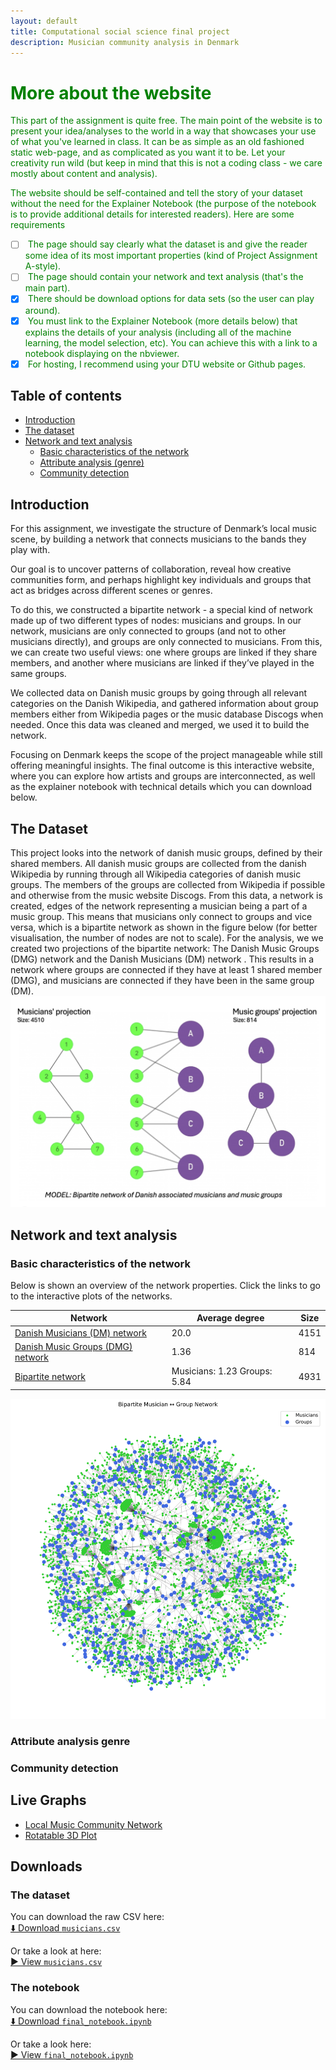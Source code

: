 ```yaml
---
layout: default
title: Computational social science final project
description: Musician community analysis in Denmark
---
```



# <span style="color:green"> More about the website</span>

<span style="color:green"> This part of the assignment is quite free. The main point of the website is to present your idea/analyses to the world in a way that showcases your use of what you've learned in class. It can be as simple as an old fashioned static web-page, and as complicated as you want it to be. Let your creativity run wild (but keep in mind that this is not a coding class - we care mostly about content and analysis). </span>

<span style="color:green"> The website should be self-contained and tell the story of your dataset without the need for the Explainer Notebook (the purpose of the notebook is to provide additional details for interested readers). Here are some requirements </span>

- [ ] <span style="color:green"> The page should say clearly what the dataset is and give the reader some idea of its most important properties (kind of Project Assignment A-style).</span>
- [ ] <span style="color:green"> The page should contain your network and text analysis (that's the main part).</span>
- [x] <span style="color:green"> There should be download options for data sets (so the user can play around).</span>
- [x] <span style="color:green"> You must link to the Explainer Notebook (more details below) that explains the details of your analysis (including all of the machine learning, the model selection, etc). You can achieve this with a link to a notebook displaying on the nbviewer.</span>
- [X] <span style="color:green"> For hosting, I recommend using your DTU website or Github pages.</span>

## Table of contents
- [Introduction](#introduction)
- [The dataset](#the-dataset)
- [Network and text analysis](#network-and-text-analysis)
  - [Basic characteristics of the network](#basic-characteristics-of-the-network)
  - [Attribute analysis (genre)](#attribute-analysis-genre)
  - [Community detection](#community-detection)

## Introduction

For this assignment, we investigate the structure of Denmark’s local music scene, by building a network that connects musicians to the bands they play with. 

Our goal is to uncover patterns of collaboration, reveal how creative communities form, and perhaps highlight key individuals and groups that act as bridges across different scenes or genres.

To do this, we constructed a bipartite network - a special kind of network made up of two different types of nodes: musicians and groups. 
In our network, musicians are only connected to groups (and not to other musicians directly), and groups are only connected to musicians. From this, we can create two useful views: one where groups are linked if they share members, and another where musicians are linked if they’ve played in the same groups.

We collected data on Danish music groups by going through all relevant categories on the Danish Wikipedia, and gathered information about group members either from Wikipedia pages or the music database Discogs when needed. 
Once this data was cleaned and merged, we used it to build the network.

Focusing on Denmark keeps the scope of the project manageable while still offering meaningful insights. 
The final outcome is this interactive website, where you can explore how artists and groups are interconnected, as well as the explainer notebook with technical details which you can download below. 


## The Dataset
This project looks into the network of danish music groups, defined by their shared members. All danish music groups are collected from the danish Wikipedia by running through all Wikipedia categories of danish music groups. The members of the groups are collected from Wikipedia if possible and otherwise from the music website Discogs. 
From this data, a network is created, edges of the network representing a musician being a part of a music group. This means that musicians only connect to groups and vice versa, which is a bipartite network as shown in the figure below (for better visualisation, the number of nodes are not to scale). For the analysis, we we created two projections of the bipartite network: The Danish Music Groups (DMG) network and the Danish Musicians (DM) network . This results in a network where groups are connected if they have at least 1 shared member (DMG), and musicians are connected if they have been in the same group (DM).
[![Bipartite_network_model.png](assets/images/Bipartite_network_model.png)](https://aaresh1705.github.io/CSS_project_final/network_test.html)

## Network and text analysis
### Basic characteristics of the network
Below is shown an overview of the network properties. 
Click the links to go to the interactive plots of the networks.

| Network                                                                                      | Average degree               | Size |
|----------------------------------------------------------------------------------------------| ---------------------------- | ---- |
| [Danish Musicians (DM) network](assets/graphs/network.html) | 20.0                         | 4151 |
| [Danish Music Groups (DMG) network](assets/graphs/network.html)                              | 1.36                         | 814  |
| [Bipartite network](assets/graphs/bipartite.html)                                            | Musicians: 1.23  Groups: 5.84| 4931 |

[![Bipartite_network.svg](assets/images/bipartite_network.svg)](assets/graphs/bipartite.html)

### Attribute analysis genre
### Community detection


## Live Graphs

- [Local Music Community Network](assets/graphs/network.html)  
- [Rotatable 3D Plot](assets/graphs/rotatable_plot.html)  

## Downloads
### The dataset
You can download the raw CSV here:\
[⬇️ Download `musicians.csv`](/data/musicians.csv)

Or take a look at here:\
[▶️ View `musicians.csv`](https://github.com/Aaresh1705/CSS_project_final/blob/main/data/musicians.csv)

### The notebook
You can download the notebook here:\
[⬇️ Download `final_notebook.ipynb`](assets/final_notebook.ipynb)

Or take a look here:\
[▶️ View `final_notebook.ipynb`](https://github.com/Aaresh1705/CSS_project_final/blob/main/final_notebook.ipynb)
